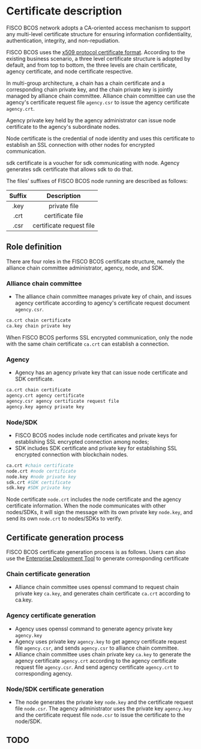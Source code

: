 # Certificate description

FISCO BCOS network adopts a CA-oriented access mechanism to support any multi-level certificate structure for ensuring information confidentiality, authentication, integrity, and non-repudiation.

FISCO BCOS uses the [x509 protocol certificate format](https://en.wikipedia.org/wiki/X.509). According to the existing business scenario, a three level certificate structure is adopted by default, and from top to bottom, the three levels are chain certificate, agency certificate, and node certificate respective.

In multi-group architecture, a chain has a chain certificate and a corresponding chain private key, and the chain private key is jointly managed by alliance chain committee. Alliance chain committee can use the agency's certificate request file `agency.csr` to issue the agency certificate `agency.crt`.

Agency private key held by the agency administrator can issue node certificate to the agency's subordinate nodes.

Node certificate is the credential of node identity and uses this certificate to establish an SSL connection with other nodes for encrypted communication.

sdk certificate is a voucher for sdk communicating with node. Agency generates sdk certificate that allows sdk to do that.

The files’ suffixes of FISCO BCOS node running are described as follows:

| Suffix | Description |
| :-: | :-: |
| .key | private file|
| .crt | certificate file
| .csr  | certificate request file |

## Role definition

There are four roles in the FISCO BCOS certificate structure, namely the alliance chain committee administrator, agency, node, and SDK.

### Alliance chain committee

* The alliance chain committee manages private key of chain, and issues agency certificate according to agency's certificate request document `agency.csr`.

```bash
ca.crt chain certificate
ca.key chain private key
```

When FISCO BCOS performs SSL encrypted communication, only the node with the same chain certificate `ca.crt` can establish a connection.


### Agency

*	Agency has an agency private key that can issue node certificate and SDK certificate.

```bash
ca.crt chain certificate
agency.crt agency certificate
agency.csr agency certificate request file
agency.key agency private key
```

### Node/SDK

* FISCO BCOS nodes include node certificates and private keys for establishing SSL encrypted connection among nodes;
* SDK includes SDK certificate and private key for establishing SSL encrypted connection with blockchain nodes.

```bash
ca.crt #chain certificate
node.crt #node certificate
node.key #node private key
sdk.crt #SDK certificate
sdk.key #SDK private key
```

Node certificate `node.crt` includes the node certificate and the agency certificate information. When the node communicates with other nodes/SDKs, it will sign the message with its own private key `node.key`, and send its own `node.crt` to nodes/SDKs to verify.

## Certificate generation process

FISCO BCOS certificate generation process is as follows. Users can also use the [Enterprise Deployment Tool](../enterprise_tools/operation.md) to generate corresponding certificate

### Chain certificate generation

* Alliance chain committee uses openssl command to request chain private key `ca.key`, and generates chain certificate `ca.crt` according to ca.key.

### Agency certificate generation

* Agency uses openssl command to generate agency private key `agency.key`
* Agency uses private key `agency.key` to get agency certificate request file `agency.csr`, and sends `agency.csr` to alliance chain committee.
* Alliance chain committee uses chain private key `ca.key` to generate the agency certificate `agency.crt` according to the agency certificate request file `agency.csr`. And send agency certificate `agency.crt` to corresponding agency.

### Node/SDK certificate generation

* The node generates the private key `node.key` and the certificate request file `node.csr`. The agency administrator uses the private key `agency.key` and the certificate request file `node.csr` to issue the certificate to the node/SDK.

## TODO


